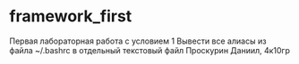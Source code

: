# framework_first
Первая лабораторная работа с условием 1
Вывести все алиасы из файла ~/.bashrc в отдельный текстовый файл
Проскурин Даниил, 4к10гр
